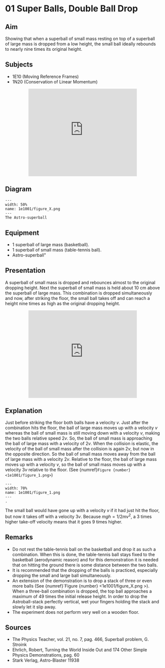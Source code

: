 # 01 Super Balls, Double Ball Drop 
    
## Aim   
 Showing that when a superball of small mass resting on top of a superball of large mass is dropped from a low height, the small ball ideally rebounds to nearly nine times its original height.    
  
## Subjects   
* 1E10 (Moving Reference Frames) 
* 1N20 (Conservation of Linear Momentum)   
  
<div style="display: flex; justify-content: center;">
    <div style="position: relative; width: 70%; height: 0; padding-bottom: 56.25%;">
        <iframe
            src="https://www.youtube.com/embed/Oxte-YmnnHI?si=PzP00e48WqzlzpsX"
            style="position: absolute; top: 0; left: 0; width: 100%; height: 100%;"
            frameborder="0"
            allow="accelerometer; autoplay; clipboard-write; encrypted-media; gyroscope; picture-in-picture"
            allowfullscreen
        ></iframe>
    </div>
</div>


## Diagram   
   
<!-- ```{figure} figures/figure_0.png  
---  
width: 70%  
name: 1e1001/figure_0.png  
---  
. 
``` 
-->
      
```{figure} figures/balls.jpg 
---  
width: 50%  
name: 1e1001/figure_X.png  
---  
The Astro-superball 
```

## Equipment   
 *  1 superball of large mass (basketball). 
 *  1 superball of small mass (table-tennis ball). 
 *  Astro-superball"
      
## Presentation   
A superball of small mass is dropped and rebounces almost to the original dropping height. Next the superball of small mass is held about $10 \mathrm{~cm}$ above the superball of large mass. This combination is dropped simultaneously and now, after striking the floor, the small ball takes off and can reach a height nine times as high as the original dropping height.   

<div style="display: flex; justify-content: center;">
    <div style="position: relative; width: 70%; height: 0; padding-bottom: 56.25%;">
        <iframe
            src="https://www.youtube.com/embed/U7vwTFAxFtM?si=euLDQ9qDZOvifWMu"
            style="position: absolute; top: 0; left: 0; width: 100%; height: 100%;"
            frameborder="0"
            allow="accelerometer; autoplay; clipboard-write; encrypted-media; gyroscope; picture-in-picture"
            allowfullscreen
        ></iframe>
    </div>
</div>

## Explanation   
Just before striking the floor both balls have a velocity $v$. Just after the combination hits the floor, the ball of large mass moves up with a velocity $v$ whereas the ball of small mass is still moving down with a velocity $v$, making the two balls relative speed $2 v$. So, the ball of small mass is approaching the ball of large mass with a velocity of $2 v$. When the collision is elastic, the velocity of the ball of small mass after the collision is again $2 v$, but now in the opposite direction. So the ball of small mass moves away from the ball of large mass with a velocity $2 v$. Relative to the floor, the ball of large mass moves up with a velocity $v$, so the ball of small mass moves up with a velocity $3 v$ relative to the floor. (See {numref}`Figure {number} <1e1001/figure_1.png>`)  

```{figure} figures/figure_1.png  
---  
width: 70%  
name: 1e1001/figure_1.png  
---  
. 
```

The small ball would have gone up with a velocity $v$ if it had just hit the floor, but now it takes off with a velocity $3 v$. Because $m g h=1 / 2 m v^{2}$, a 3 times higher take-off velocity means that it goes 9 times higher.      
  
## Remarks
*   Do not rest the table-tennis ball on the basketball and drop it as such a combination. When this is done, the table-tennis ball stays fixed to the basketball (aerodynamic reason) and for this demonstration it is needed that on hitting the ground there is some distance between the two balls. 
*   It is recommended that the dropping of the balls is practiced, especially dropping the small and large ball simultaneously. 
*   An extension of the demonstration is to drop a stack of three or even more balls (See {numref}`Figure {number} <1e1001/figure_X.png >). When a three-ball combination is dropped, the top ball approaches a maximum of 49 times the initial release height. In order to drop the Astroball-stack perfectly vertical, wet your fingers holding the stack and slowly let it slip away. 
*   The experiment does not perform very well on a wooden floor.
   
  
## Sources   
 
*  The Physics Teacher, vol. 21, no. 7, pag. 466, Superball problem, G. Stroink 
*  Ehrlich, Robert, Turning the World Inside Out and 174 Other Simple Physics Demonstrations, pag. 60 
*  Stark Verlag, Astro-Blaster 11938
  